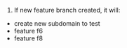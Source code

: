 1. If new feature branch created, it will:
  - create new subdomain to test
  - feature f6
  - feature f8
